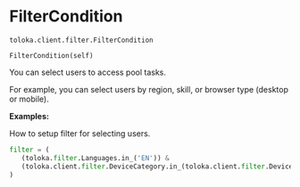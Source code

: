 # FilterCondition
`toloka.client.filter.FilterCondition`

```
FilterCondition(self)
```

You can select users to access pool tasks.


For example, you can select users by region, skill, or browser type (desktop or mobile).


**Examples:**

How to setup filter for selecting users.

```python
filter = (
   (toloka.filter.Languages.in_('EN')) &
   (toloka.client.filter.DeviceCategory.in_(toloka.client.filter.DeviceCategory.SMARTPHONE))
)
```
